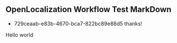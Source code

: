 ## OpenLocalization Workflow Test MarkDown
* 729ceaab-e83b-4670-bca7-822bc89e88d5 
thanks!

Hello world